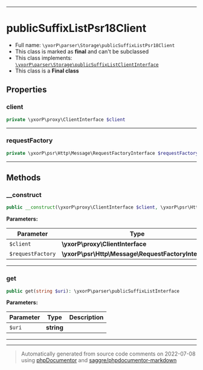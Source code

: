 ***

# publicSuffixListPsr18Client





* Full name: `\yxorP\parser\Storage\publicSuffixListPsr18Client`
* This class is marked as **final** and can't be subclassed
* This class implements:
[`\yxorP\parser\Storage\publicSuffixListClientInterface`](./publicSuffixListClientInterface.md)
* This class is a **Final class**



## Properties


### client



```php
private \yxorP\proxy\ClientInterface $client
```






***

### requestFactory



```php
private \yxorP\psr\Http\Message\RequestFactoryInterface $requestFactory
```






***

## Methods


### __construct



```php
public __construct(\yxorP\proxy\ClientInterface $client, \yxorP\psr\Http\Message\RequestFactoryInterface $requestFactory): mixed
```








**Parameters:**

| Parameter | Type | Description |
|-----------|------|-------------|
| `$client` | **\yxorP\proxy\ClientInterface** |  |
| `$requestFactory` | **\yxorP\psr\Http\Message\RequestFactoryInterface** |  |




***

### get



```php
public get(string $uri): \yxorP\parser\publicSuffixListInterface
```








**Parameters:**

| Parameter | Type | Description |
|-----------|------|-------------|
| `$uri` | **string** |  |




***


***
> Automatically generated from source code comments on 2022-07-08 using [phpDocumentor](http://www.phpdoc.org/) and [saggre/phpdocumentor-markdown](https://github.com/Saggre/phpDocumentor-markdown)
